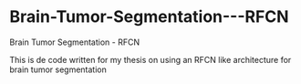 # Brain-Tumor-Segmentation---RFCN
Brain Tumor Segmentation - RFCN

This is de code written for my thesis on using an RFCN like architecture for brain tumor segmentation








